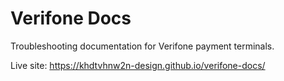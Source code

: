 # Verifone Docs

Troubleshooting documentation for Verifone payment terminals.

Live site: https://khdtvhnw2n-design.github.io/verifone-docs/
